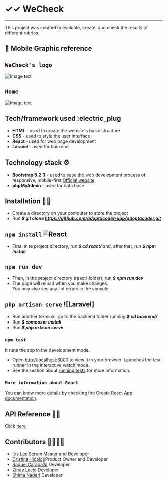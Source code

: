 # ✓✓ WeCheck
***

This project was created to evaluate, create, and check the results of different rubrics.

## :iphone: Mobile Graphic reference



## `WeCheck's logo`
![Image text](./src/assets/design/logo.jpeg)


## `Home`
![Image text](./src/assets/design/design_for_README.jpeg)





## Tech/framework used :electric_plug
* **HTML** - used to create the website's basic structure
* **CSS** - used to style the user interface
* **React** - used for web page development
* **Laravel** - used for backend


## Technology stack :gear:
* **Bootstrap 5.2.3** - used to ease the web development process of responsive, mobile-first [Official website](https://getbootstrap.com/)
* **phpMyAdmin** - used for data base

## Installation :mechanic:
* Create a directory on your computer to store the project
* Run ***$ git clone https://github.com/adoptacoder-app/adoptacoder.git*** 

## `npm install` ![React](https://user-images.githubusercontent.com/116796625/216713430-33d87daf-c335-4155-8aa7-bcdc715c49d2.svg)
* First, in te project directory, run ***$ cd react/*** and, after that, run ***$ npm install***

## `npm run dev`
* Then, in the project directory (react/ folder), run ***$ npm run dev***
* The page will reload when you make changes.\
You may also see any lint errors in the console.

## `php artisan serve` ![Laravel]
* Run another terminal, go to the backend folder running ***$ cd backend/***
* Run ***$ composer install***
* Run ***$ php artisan serve***.

### `npm test`
It runs the app in the development mode.
* Open [http://localhost:3000](http://localhost:3000) to view it in your browser.
Launches the test runner in the interactive watch mode.
* See the section about [running tests](https://facebook.github.io/create-react-app/docs/running-tests) for more information.

### `More information about React`
You can know more details by checking the [Create React App documentation](https://facebook.github.io/create-react-app/docs/getting-started).

## API Reference 👩‍💻
Click [here](https://63f6400d59c944921f706c26.mockapi.io/api/user) 



## Contributors :family_woman_woman_girl_girl: 
* [Iris Leo](https://github.com/mauisiri) Scrum Master and Developer
* [Cristina Hidalgo](https://github.com/Crisktina)Product Owner and Developer
* [Raquel Caraballo](https://github.com/rcarabal2022) Developer
* [Zindy Lucio](https://github.com/LittleZ17) Developer
* [Shima Naderi](https://github.com/Archima20) Developer



